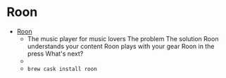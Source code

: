 # Roon
- [Roon](https://roonlabs.com/)
  -  The music player for music lovers The problem The solution Roon understands your content Roon plays with your gear Roon in the press What's next?
  - 
  - `brew cask install roon`
